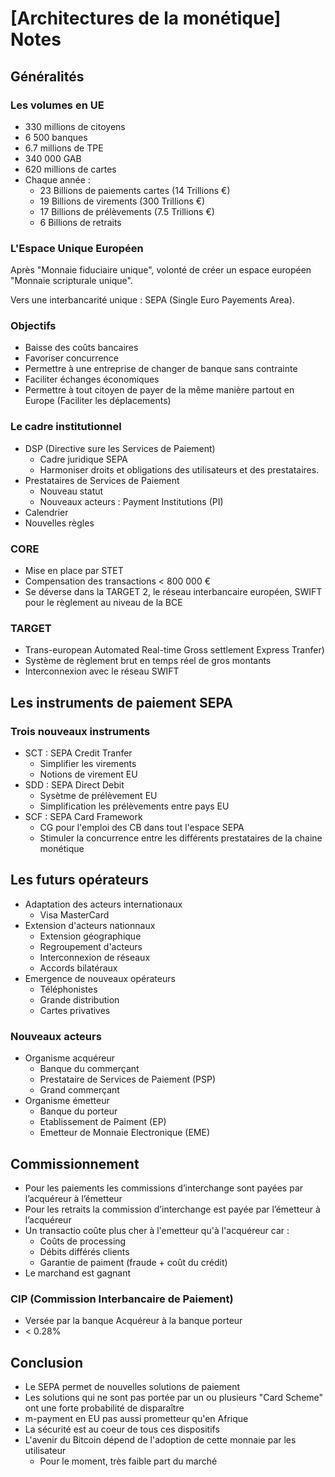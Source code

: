 # [Architectures de la monétique] Notes
## Généralités
### Les volumes en UE
- 330 millions de citoyens
- 6 500 banques
- 6.7 millions de TPE
- 340 000 GAB
- 620 millions de cartes
- Chaque année :
  - 23 Billions de paiements cartes (14 Trillions €)
  - 19 Billions de virements (300 Trillions €)
  - 17 Billions de prélèvements (7.5 Trillions €)
  - 6 Billions de retraits

### L'Espace Unique Européen
Après "Monnaie fiduciaire unique", volonté de créer un espace européen "Monnaie scripturale unique".

Vers une interbancarité unique : SEPA (Single Euro Payements Area). 

### Objectifs
- Baisse des coûts bancaires
- Favoriser concurrence
- Permettre à une entreprise de changer de banque sans contrainte
- Faciliter échanges économiques
- Permettre à tout citoyen de payer de la même manière partout en Europe (Faciliter les déplacements)

### Le cadre institutionnel
- DSP (Directive sure les Services de Paiement)
  - Cadre juridique SEPA
  - Harmoniser droits et obligations des utilisateurs et des prestataires.
- Prestataires de Services de Paiement
  - Nouveau statut
  - Nouveaux acteurs : Payment Institutions (PI)
- Calendrier
- Nouvelles règles

### CORE
- Mise en place par STET
- Compensation des transactions < 800 000 €
- Se déverse dans la TARGET 2, le réseau interbancaire européen, SWIFT pour le règlement au niveau de la BCE

### TARGET
- Trans-european Automated Real-time Gross settlement Express Tranfer)
- Système de règlement brut en temps réel de gros montants
- Interconnexion avec le réseau SWIFT

## Les instruments de paiement SEPA
### Trois nouveaux instruments
* SCT : SEPA Credit Tranfer
  * Simplifier les virements
  * Notions de virement EU
* SDD : SEPA Direct Debit
  * Sysètme de prélèvement EU
  * Simplification les prélèvements entre pays EU
* SCF : SEPA Card Framework
  * CG pour l'emploi des CB dans tout l'espace SEPA
  * Stimuler la concurrence entre les différents prestataires de la chaine monétique

## Les futurs opérateurs
* Adaptation des acteurs internationaux
  * Visa MasterCard
* Extension d'acteurs nationnaux
  * Extension géographique
  * Regroupement d'acteurs
  * Interconnexion de réseaux
  * Accords bilatéraux
* Emergence de nouveaux opérateurs
  * Téléphonistes
  * Grande distribution
  * Cartes privatives


### Nouveaux acteurs
* Organisme acquéreur
  * Banque du commerçant
  * Prestataire de Services de Paiement (PSP)
  * Grand commerçant
* Organisme émetteur
  * Banque du porteur
  * Etablissement de Paiment (EP)
  * Emetteur de Monnaie Electronique (EME)

## Commissionnement
* Pour les paiements les commissions d’interchange sont payées par l’acquéreur à l’émetteur
* Pour les retraits la commission d’interchange est payée par l’émetteur à l’acquéreur
* Un transactio coûte plus cher à l'emetteur qu'à l'acquéreur car :
  * Coûts de processing
  * Débits différés clients
  * Garantie de paiment (fraude + coût du crédit)
* Le marchand est gagnant

### CIP (Commission Interbancaire de Paiement)
* Versée par la banque Acquéreur à la banque porteur
* < 0.28%

## Conclusion
* Le SEPA permet de nouvelles solutions de paiement
* Les solutions qui ne sont pas portée par un ou plusieurs "Card Scheme" ont une forte probabilité de disparaître
* m-payment en EU pas aussi prometteur qu'en Afrique
* La sécurité est au coeur de tous ces dispositifs
* L'avenir du Bitcoin dépend de l'adoption de cette monnaie par les utilisateur
  * Pour le moment, très faible part du marché
